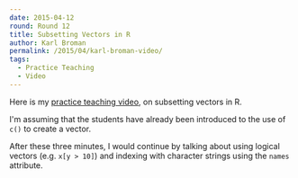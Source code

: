 ```yaml
---
date: 2015-04-12
round: Round 12
title: Subsetting Vectors in R
author: Karl Broman
permalink: /2015/04/karl-broman-video/
tags:
  - Practice Teaching
  - Video
---
```

Here is my [practice teaching video](https://vimeo.com/124722688), on
subsetting vectors in R.

I'm assuming that the students have already been introduced to the use
of `c()` to create a vector.

After these three minutes, I would continue by talking about using logical
vectors (e.g. `x[y > 10]`) and indexing with character strings using
the `names` attribute.
